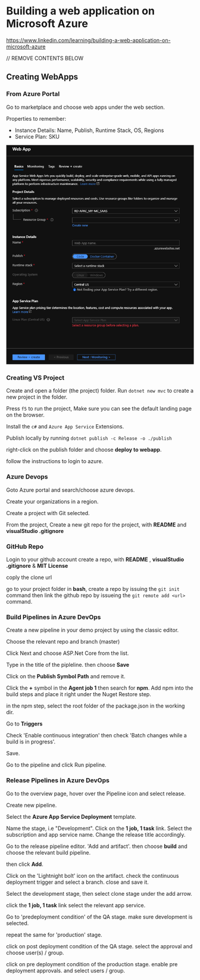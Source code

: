 # Building a web application on Microsoft Azure
https://www.linkedin.com/learning/building-a-web-application-on-microsoft-azure









// REMOVE CONTENTS BELOW

## Creating WebApps

### From Azure Portal

Go to marketplace and choose web apps under the web section.

Properties to remember:
* Instance Details: Name, Publish, Runtime Stack, OS, Regions
* Service Plan: SKU

![alt text](./screens/0201AzureWebApp.png)


### Creating VS Project

Create and open a folder (the project) folder.
Run `dotnet new mvc` to create a new project in the folder.

Press `f5` to run the project, Make sure you can see the default landing page on the browser.

Install the `c#` and `Azure App Service` Extensions.

Publish locally by running `dotnet publish -c Release -o ./publish`

right-click on the publish folder and choose **deploy to webapp**.

follow the instructions to login to azure.

### Azure Devops

Goto Azure portal and search/choose azure devops.

Create your organizations in a region.

Create a project with Git selected.

From the project, Create a new git repo for the project, with **README** and **visualStudio .gitignore**

### GitHub Repo

Login to your github account create a repo,
 with **README** , **visualStudio .gitignore** & **MIT License**

 coply the clone url

 go to your project folder in **bash**, create a repo by issuing the `git init` command then link the github repo by issueing the `git remote add <url>` command.

### Build Pipelines in Azure DevOps

Create a new pipeline in your demo project by using the classic editor.

Choose the relevant repo and branch (master)

Click Next and choose ASP.Net Core from the list.

Type in the title of the pipleline. then choose **Save**

Click on the **Publish Symbol Path** and remove it.

Click the **+** symbol in the **Agent job 1** then search for **npm**.
Add npm into the build steps and place it right under the Nuget Restore step.

in the npm step, select the root folder of the package.json in the working dir.

Go to **Triggers**

Check 'Enable continuous integration' then check 'Batch changes while a build is in progress'.

Save.

Go to the pipeline and click Run pipeline.


### Release Pipelines in Azure DevOps

Go to the overview page, hover over the Pipeline icon and select release.

Create new pipeline.

Select the **Azure App Service Deployment** template.

Name the stage, i.e "Development". Click on the **1 job, 1 task** link.
Select the subscription and app service name.
Change the release title accordingly.

Go to the release pipeline editor. 'Add and artifact'.
then choose **build** and choose the relevant build pipeline.

then click **Add**.

Click on the 'Lightnight bolt' icon on the artifact.
check the continuous deployment trigger and select a branch. close and save it.

Select the development stage, then select clone stage under the add arrow.

click the **1 job, 1 task** link
select the relevant app service.

Go to 'predeployment condition' of the QA stage.
make sure development is selected.

repeat the same for 'production' stage.

click on post deployment condition of the QA stage. select the approval and choose user(s) / group.

click on pre deployment condition of the production stage.
enable pre deployment approvals. and select users / group.

